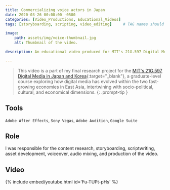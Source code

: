 ```yaml
---
title: Commercializing voice actors in Japan
date: 2020-03-26 00:00:00 -0500
categories: [Video_Productions, Educational_Videos]
tags: [storyboarding, scripting, video_editing]     # TAG names should always be lowercase

image:
    path: assets/img/voice-thumbnail.jpg
    alt: Thumbnail of the video.

description: An educational video produced for MIT's 21G.597 Digital Media in Japan and Korea.

---
```


> This video is a part of my final research project for the [MIT's 21G.597 Digital Media in Japan and Korea](https://proquet.mit.edu/sites/default/files/documents/Roquet-21G.067-Digital%20Media%20in%20JK-Spring%202018-syllabus.pdf){:target="_blank"}, a graduate-level course exploring how digital media has evolved within the two fast-growing economies in East Asia, intertwining with socio-political, cultural, and economical dimensions.
{: .prompt-tip }

## Tools

`Adobe After Effects`, `Sony Vegas`, `Adobe Audition`, `Google Suite`

## Role

 I was responsible for the content research, storyboarding, scriptwriting, asset development, voiceover, audio mixing, and production of the video.

## Video

{% include embed/youtube.html id='Fu-TUPt-pHs' %}
